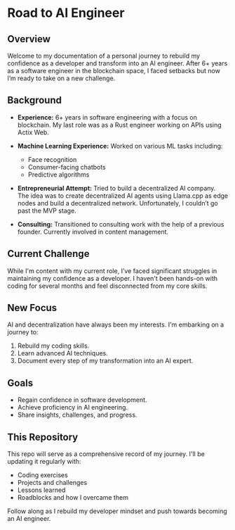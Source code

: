 # Road to AI Engineer

## Overview
Welcome to my documentation of a personal journey to rebuild my confidence as a developer and transform into an AI engineer. After 6+ years as a software engineer in the blockchain space, I faced setbacks but now I’m ready to take on a new challenge.

## Background
- **Experience:** 6+ years in software engineering with a focus on blockchain. My last role was as a Rust engineer working on APIs using Actix Web.
- **Machine Learning Experience:** Worked on various ML tasks including:
  - Face recognition
  - Consumer-facing chatbots
  - Predictive algorithms

- **Entrepreneurial Attempt:** Tried to build a decentralized AI company. The idea was to create decentralized AI agents using Llama.cpp as edge nodes and build a decentralized network. Unfortunately, I couldn’t go past the MVP stage.

- **Consulting:** Transitioned to consulting work with the help of a previous founder. Currently involved in content management.

## Current Challenge
While I'm content with my current role, I’ve faced significant struggles in maintaining my confidence as a developer. I haven't been hands-on with coding for several months and feel disconnected from my core skills.

## New Focus
AI and decentralization have always been my interests. I'm embarking on a journey to:
1. Rebuild my coding skills.
2. Learn advanced AI techniques.
3. Document every step of my transformation into an AI expert.

## Goals
- Regain confidence in software development.
- Achieve proficiency in AI engineering.
- Share insights, challenges, and progress.

## This Repository
This repo will serve as a comprehensive record of my journey. I'll be updating it regularly with:
- Coding exercises
- Projects and challenges
- Lessons learned
- Roadblocks and how I overcame them

Follow along as I rebuild my developer mindset and push towards becoming an AI engineer.
